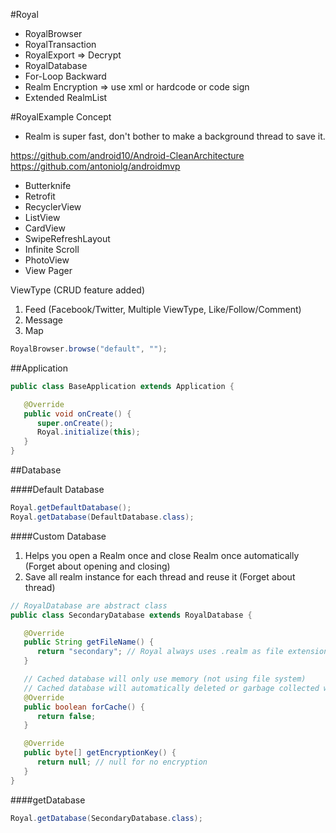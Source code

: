#Royal
* RoyalBrowser
* RoyalTransaction
* RoyalExport => Decrypt
* RoyalDatabase
* For-Loop Backward
* Realm Encryption => use xml or hardcode or code sign
* Extended RealmList

#RoyalExample
Concept
* Realm is super fast, don't bother to make a background thread to save it.

https://github.com/android10/Android-CleanArchitecture
https://github.com/antoniolg/androidmvp

* Butterknife
* Retrofit
* RecyclerView
* ListView
* CardView
* SwipeRefreshLayout
* Infinite Scroll
* PhotoView
* View Pager

ViewType (CRUD feature added)
1. Feed (Facebook/Twitter, Multiple ViewType, Like/Follow/Comment)
2. Message
3. Map


```java
RoyalBrowser.browse("default", "");
```

##Application
```java
public class BaseApplication extends Application {

   @Override
   public void onCreate() {
      super.onCreate();
      Royal.initialize(this);
   }
}
```

##Database

####Default Database
```java
Royal.getDefaultDatabase();
Royal.getDatabase(DefaultDatabase.class);
```

####Custom Database
1. Helps you open a Realm once and close Realm once automatically (Forget about opening and closing)
2. Save all realm instance for each thread and reuse it (Forget about thread)

```java
// RoyalDatabase are abstract class
public class SecondaryDatabase extends RoyalDatabase {

   @Override
   public String getFileName() {
      return "secondary"; // Royal always uses .realm as file extension
   }

   // Cached database will only use memory (not using file system)
   // Cached database will automatically deleted or garbage collected whenever Application is removed from memory
   @Override
   public boolean forCache() {
      return false;
   }

   @Override
   public byte[] getEncryptionKey() {
      return null; // null for no encryption
   }
}
```

####getDatabase
```java
Royal.getDatabase(SecondaryDatabase.class);
```
